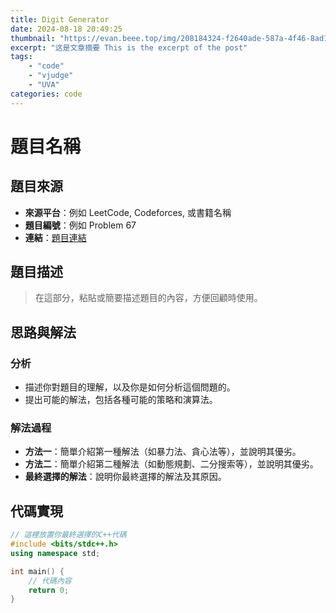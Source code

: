```yaml
---
title: Digit Generator
date: 2024-08-18 20:49:25
thumbnail: "https://evan.beee.top/img/208184324-f2640ade-587a-4f46-8ad1-7b4c1b31394f.png"
excerpt: "这是文章摘要 This is the excerpt of the post"
tags:
    - "code"
    - "vjudge"
    - "UVA"
categories: code
---
```

# 題目名稱

## 題目來源
- **來源平台**：例如 LeetCode, Codeforces, 或書籍名稱
- **題目編號**：例如 Problem 67
- **連結**：[題目連結](https://example.com)

## 題目描述
> 在這部分，粘貼或簡要描述題目的內容，方便回顧時使用。

## 思路與解法
### 分析
- 描述你對題目的理解，以及你是如何分析這個問題的。
- 提出可能的解法，包括各種可能的策略和演算法。

### 解法過程
- **方法一**：簡單介紹第一種解法（如暴力法、貪心法等），並說明其優劣。
- **方法二**：簡單介紹第二種解法（如動態規劃、二分搜索等），並說明其優劣。
- **最終選擇的解法**：說明你最終選擇的解法及其原因。

## 代碼實現
```cpp
// 這裡放置你最終選擇的C++代碼
#include <bits/stdc++.h>
using namespace std;

int main() {
    // 代碼內容
    return 0;
}
